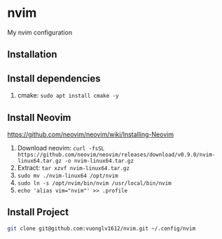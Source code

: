 # nvim
My nvim configuration

## Installation
## Install dependencies
1. cmake: `sudo apt install cmake -y`
## Install Neovim
https://github.com/neovim/neovim/wiki/Installing-Neovim
1. Download neovim: `curl -fsSL https://github.com/neovim/neovim/releases/download/v0.9.0/nvim-linux64.tar.gz -o nvim-linux64.tar.gz`
2. Extract: `tar xzvf nvim-linux64.tar.gz`
3. `sudo mv ./nvim-linux64 /opt/nvim`
4. `sudo ln -s /opt/nvim/bin/nvim /usr/local/bin/nvim`
5. `echo 'alias vim="nvim"' >> .profile`

## Install Project
```bash
git clone git@github.com:vuonglv1612/nvim.git ~/.config/nvim
```
